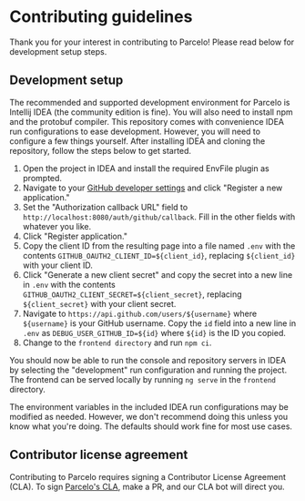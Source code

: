 <!--
Copyright 2024 Logan Magee

SPDX-License-Identifier: AGPL-3.0-only
-->

# Contributing guidelines

Thank you for your interest in contributing to Parcelo! Please read below for development setup
steps.

## Development setup

The recommended and supported development environment for Parcelo is Intellij IDEA (the community
edition is fine). You will also need to install npm and the protobuf compiler. This repository comes
with convenience IDEA run configurations to ease development. However, you will need to configure a
few things yourself. After installing IDEA and cloning the repository, follow the steps below to get
started.

1. Open the project in IDEA and install the required EnvFile plugin as prompted.
2. Navigate to your [GitHub developer settings] and click "Register a new application."
3. Set the "Authorization callback URL" field to `http://localhost:8080/auth/github/callback`. Fill
   in the other fields with whatever you like.
4. Click "Register application."
5. Copy the client ID from the resulting page into a file named `.env` with the contents
   `GITHUB_OAUTH2_CLIENT_ID=${client_id}`, replacing `${client_id}` with your client ID.
6. Click "Generate a new client secret" and copy the secret into a new line in `.env` with the
   contents `GITHUB_OAUTH2_CLIENT_SECRET=${client_secret}`, replacing `${client_secret}` with your
   client secret.
7. Navigate to `https://api.github.com/users/${username}` where `${username}` is your GitHub
   username. Copy the `id` field into a new line in `.env` as `DEBUG_USER_GITHUB_ID=${id}` where
   `${id}` is the ID you copied.
8. Change to the `frontend directory` and run `npm ci`.

You should now be able to run the console and repository servers in IDEA by selecting the
"development" run configuration and running the project. The frontend can be served locally by
running `ng serve` in the `frontend` directory.

The environment variables in the included IDEA run configurations may be modified as needed.
However, we don't recommend doing this unless you know what you're doing. The defaults should work
fine for most use cases.

## Contributor license agreement

Contributing to Parcelo requires signing a Contributor License Agreement (CLA). To sign [Parcelo's
CLA], make a PR, and our CLA bot will direct you.

[GitHub developer settings]: https://github.com/settings/developers
[Parcelo's CLA]: https://gist.github.com/lberrymage/21603f43c6c018001e31d441125ad5de
